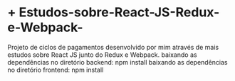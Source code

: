 # + Estudos-sobre-React-JS-Redux-e-Webpack-
Projeto de ciclos de pagamentos desenvolvido por mim através de mais estudos sobre React JS junto do Redux e Webpack.
baixando as dependências no diretório backend: npm install
baixando as dependências no diretório frontend: npm install

